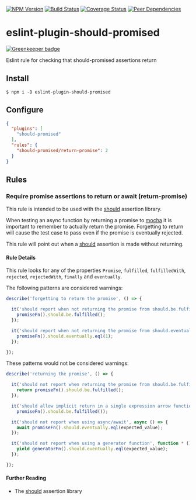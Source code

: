 [![NPM Version](https://img.shields.io/npm/v/eslint-plugin-should-promised.svg?style=flat)](https://www.npmjs.org/package/eslint-plugin-should-promised)
[![Build Status](https://img.shields.io/travis/dbrockman/eslint-plugin-should-promised.svg?style=flat)](https://travis-ci.org/dbrockman/eslint-plugin-should-promised)
[![Coverage Status](https://img.shields.io/coveralls/dbrockman/eslint-plugin-should-promised.svg?style=flat)](https://coveralls.io/r/dbrockman/eslint-plugin-should-promised)
[![Peer Dependencies](http://img.shields.io/david/peer/dbrockman/eslint-plugin-should-promised.svg?style=flat)](https://david-dm.org/dbrockman/eslint-plugin-should-promised#info=peerDependencies&view=table)


# eslint-plugin-should-promised

[![Greenkeeper badge](https://badges.greenkeeper.io/dbrockman/eslint-plugin-should-promised.svg)](https://greenkeeper.io/)

Eslint rule for checking that should-promised assertions return


## Install

```
$ npm i -D eslint-plugin-should-promised
```


## Configure

```json
{
  "plugins": [
    "should-promised"
  ],
  "rules": {
    "should-promised/return-promise": 2
  }
}
```


## Rules

### Require promise assertions to return or await (return-promise)

This rule is intended to be used with the [should](https://www.npmjs.com/package/should) assertion library.

When testing an async function by returning a promise to [mocha](https://www.npmjs.com/package/mocha) it is important to remember to actually return the promise. Forgetting to return will cause the test case to pass even if the promise is eventually rejected.

This rule will point out when a [should](https://www.npmjs.com/package/should) assertion is made without returning.

#### Rule Details

This rule looks for any of the properties `Promise`, `fulfilled`, `fulfilledWith`, `rejected`, `rejectedWith`, `finally` and `eventually`.

The following patterns are considered warnings:

```js
describe('forgetting to return the promise', () => {

  it('should report when not returning the promise from should.be.fulfilled', () => {
    promiseFn().should.be.fulfilled();
  });

  it('should report when not returning the promise from should.eventually', () => {
    promiseFn().should.eventually.eql(1);
  });

});
```

These patterns would not be considered warnings:

```js
describe('returning the promise', () => {

  it('should not report when returning the promise from should.be.fulfilled', () => {
    return promiseFn().should.be.fulfilled();
  });

  it('should allow implicit return in a single expression arrow function', () =>
    promiseFn().should.be.fulfilled());

  it('should not report when using async/await', async () => {
    await promiseFn().should.eventually.eql(expected_value);
  });

  it('should not report when using a generator function', function * () {
    yield generatorFn().should.eventually.eql(expected_value);
  });

});
```

#### Further Reading

- The [should](https://www.npmjs.com/package/should) assertion library
